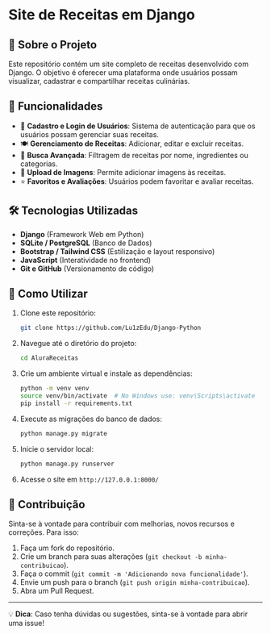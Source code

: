 # Site de Receitas em Django

## 📌 Sobre o Projeto
Este repositório contém um site completo de receitas desenvolvido com Django. O objetivo é oferecer uma plataforma onde usuários possam visualizar, cadastrar e compartilhar receitas culinárias.

## 📖 Funcionalidades
- 📌 **Cadastro e Login de Usuários**: Sistema de autenticação para que os usuários possam gerenciar suas receitas.
- 🍽 **Gerenciamento de Receitas**: Adicionar, editar e excluir receitas.
- 🔎 **Busca Avançada**: Filtragem de receitas por nome, ingredientes ou categorias.
- 📸 **Upload de Imagens**: Permite adicionar imagens às receitas.
- ⭐ **Favoritos e Avaliações**: Usuários podem favoritar e avaliar receitas.

## 🛠 Tecnologias Utilizadas
- **Django** (Framework Web em Python)
- **SQLite / PostgreSQL** (Banco de Dados)
- **Bootstrap / Tailwind CSS** (Estilização e layout responsivo)
- **JavaScript** (Interatividade no frontend)
- **Git e GitHub** (Versionamento de código)

## 🚀 Como Utilizar
1. Clone este repositório:
   ```bash
   git clone https://github.com/Lu1zEdu/Django-Python
   ```
2. Navegue até o diretório do projeto:
   ```bash
   cd AluraReceitas
   ```
3. Crie um ambiente virtual e instale as dependências:
   ```bash
   python -m venv venv
   source venv/bin/activate  # No Windows use: venv\Scripts\activate
   pip install -r requirements.txt
   ```
4. Execute as migrações do banco de dados:
   ```bash
   python manage.py migrate
   ```
5. Inicie o servidor local:
   ```bash
   python manage.py runserver
   ```
6. Acesse o site em `http://127.0.0.1:8000/`

## 🤝 Contribuição
Sinta-se à vontade para contribuir com melhorias, novos recursos e correções. Para isso:
1. Faça um fork do repositório.
2. Crie um branch para suas alterações (`git checkout -b minha-contribuicao`).
3. Faça o commit (`git commit -m 'Adicionando nova funcionalidade'`).
4. Envie um push para o branch (`git push origin minha-contribuicao`).
5. Abra um Pull Request.

---
💡 **Dica**: Caso tenha dúvidas ou sugestões, sinta-se à vontade para abrir uma issue!
